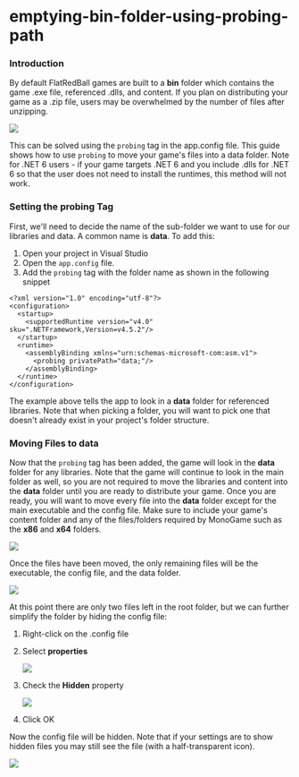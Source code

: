 # emptying-bin-folder-using-probing-path

### Introduction

By default FlatRedBall games are built to a **bin** folder which contains the game .exe file, referenced .dlls, and content. If you plan on distributing your game as a .zip file, users may be overwhelmed by the number of files after unzipping.

![](../../../media/2019-02-img_5c68f25cd7489-293x300.png)

This can be solved using the `probing` tag in the app.config file. This guide shows how to use `probing` to move your game's files into a data folder. Note for .NET 6 users - if your game targets .NET 6 and you include .dlls for .NET 6 so that the user does not need to install the runtimes, this method will not work.

### Setting the probing Tag

First, we'll need to decide the name of the sub-folder we want to use for our libraries and data. A common name is **data**. To add this:

1. Open your project in Visual Studio
2. Open the `app.config` file.
3. Add the `probing` tag with the folder name as shown in the following snippet

```lang:c#
<?xml version="1.0" encoding="utf-8"?>
<configuration>
  <startup>
    <supportedRuntime version="v4.0" sku=".NETFramework,Version=v4.5.2"/>
  </startup>
  <runtime>
    <assemblyBinding xmlns="urn:schemas-microsoft-com:asm.v1">
      <probing privatePath="data;"/>
    </assemblyBinding>
  </runtime>
</configuration>
```

The example above tells the app to look in a **data** folder for referenced libraries. Note that when picking a folder, you will want to pick one that doesn't already exist in your project's folder structure.

### Moving Files to data

Now that the `probing` tag has been added, the game will look in the **data** folder for any libraries. Note that the game will continue to look in the main folder as well, so you are not required to move the libraries and content into the **data** folder until you are ready to distribute your game. Once you are ready, you will want to move every file into the **data** folder except for the main executable and the config file. Make sure to include your game's content folder and any of the files/folders required by MonoGame such as the **x86** and **x64** folders.

![](../../../media/2019-02-img_5c69b776bb535.png)

Once the files have been moved, the only remaining files will be the executable, the config file, and the data folder.

![](../../../media/2019-02-img_5c69b7f753479.png)

At this point there are only two files left in the root folder, but we can further simplify the folder by hiding the config file:

1. Right-click on the .config file
2.  Select **properties**

    ![](../../../media/2019-02-img_5c69b87990362.png)
3.  Check the **Hidden** property

    ![](../../../media/2019-02-img_5c69b8d4cd440.png)
4. Click OK

Now the config file will be hidden. Note that if your settings are to show hidden files you may still see the file (with a half-transparent icon).

![](../../../media/2019-02-img_5c69b981563ae.png)

&#x20;
